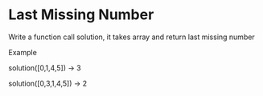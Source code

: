 # Last Missing Number
Write a function call solution, it takes array and return last missing number 

Example

solution([0,1,4,5]) -> 3

solution([0,3,1,4,5]) -> 2
